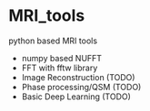 # MRI_tools
python based MRI tools
- numpy based NUFFT
- FFT with fftw library
- Image Reconstruction (TODO)
- Phase processing/QSM (TODO)
- Basic Deep Learning (TODO)
